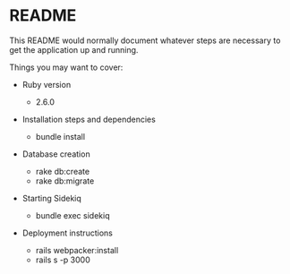 # README

This README would normally document whatever steps are necessary to get the
application up and running.

Things you may want to cover:

* Ruby version
    - 2.6.0

* Installation steps and dependencies
    - bundle install     

* Database creation
    - rake db:create
    - rake db:migrate

* Starting Sidekiq 
    - bundle exec sidekiq

* Deployment instructions
    - rails webpacker:install
    - rails s -p 3000
